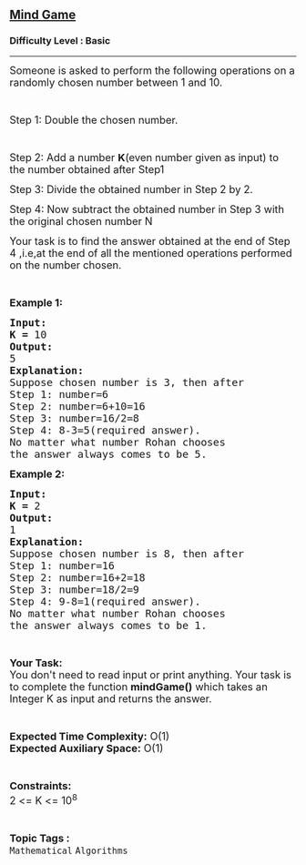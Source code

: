 <h2><a href="https://www.geeksforgeeks.org/problems/mind-game3637/1?page=1&difficulty=Basic&status=unsolved&sortBy=submissions">Mind Game</a></h2><h3>Difficulty Level : Basic</h3><hr><div class="problems_problem_content__Xm_eO"><p><span style="font-size:18px">Someone is asked to perform the following operations on a randomly chosen number between 1 and 10.</span></p>

<p>&nbsp;</p>

<p><span style="font-size:18px">Step 1: Double the chosen number.</span></p>

<p>&nbsp;</p>

<p><span style="font-size:18px">Step 2: Add a number <strong>K</strong>(even number given as input) to the number obtained after&nbsp;Step1</span></p>

<p><span style="font-size:18px">Step 3: Divide the obtained number in Step 2 by 2.</span></p>

<p><span style="font-size:18px">Step 4: Now subtract the obtained number in Step 3 with the original chosen number N</span></p>

<p><span style="font-size:18px">Your task is to find the answer obtained at the end of Step 4 ,i.e,at the end of all the mentioned operations&nbsp;performed on the number chosen.</span></p>

<p>&nbsp;</p>

<p><span style="font-size:18px"><strong>Example 1:</strong></span></p>

<pre><span style="font-size:18px"><strong>Input:</strong></span>
<span style="font-size:18px"><strong>K = </strong>10</span>
<span style="font-size:18px"><strong>Output:</strong></span>
<span style="font-size:18px">5</span>
<span style="font-size:18px"><strong>Explanation:</strong></span>
<span style="font-size:18px">Suppose chosen number is 3, then after
Step 1: number=6
Step 2: number=6+10=16
Step 3: number=16/2=8
Step 4: 8-3=5(required answer).</span>
<span style="font-size:18px">No matter what number Rohan chooses
the answer always comes to be 5.</span>
</pre>

<p><span style="font-size:18px"><strong>Example 2:</strong></span></p>

<pre><span style="font-size:18px"><strong>Input:</strong></span>
<span style="font-size:18px"><strong>K = </strong>2</span>
<span style="font-size:18px"><strong>Output:</strong></span>
<span style="font-size:18px">1</span>
<span style="font-size:18px"><strong>Explanation:</strong></span>
<span style="font-size:18px">Suppose chosen number is 8, then after
Step 1: number=16
Step 2: number=16+2=18
Step 3: number=18/2=9
Step 4: 9-8=1(required answer).</span>
<span style="font-size:18px">No matter what number Rohan chooses
the answer always comes to be 1.</span></pre>

<p>&nbsp;</p>

<p><span style="font-size:18px"><strong>Your Task:</strong><br>
You don't need to read input or print anything. Your task is to complete the function <strong>mindGame()</strong> which takes an Integer K as input and returns the answer.</span></p>

<p>&nbsp;</p>

<p><span style="font-size:18px"><strong>Expected Time Complexity:</strong> O(1)<br>
<strong>Expected Auxiliary Space:</strong> O(1)</span></p>

<p>&nbsp;</p>

<p><span style="font-size:18px"><strong>Constraints:</strong></span><br>
<span style="font-size:18px">2 &lt;= K &lt;= 10<sup>8</sup></span></p>
</div><br><p><span style=font-size:18px><strong>Topic Tags : </strong><br><code>Mathematical</code>&nbsp;<code>Algorithms</code>&nbsp;